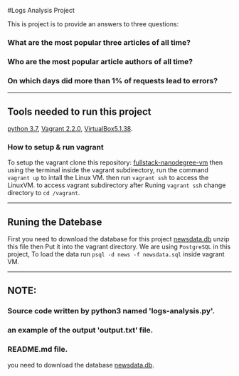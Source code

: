 #Logs Analysis Project

  This is project is to provide an answers to three questions:
### What are the most popular three articles of all time?
### Who are the most popular article authors of all time?
### On which days did more than 1% of requests lead to errors?

---
## Tools needed to run this project
  [python 3.7](https://www.python.org/downloads/), [Vagrant 2.2.0](https://www.vagrantup.com/), [VirtualBox5.1.38](https://www.virtualbox.org/).

### How to setup & run vagrant
  To setup the vagrant clone this repository: [fullstack-nanodegree-vm](https://github.com/udacity/fullstack-nanodegree-vm)
  then using the terminal inside the vagrant subdirectory, run the command `vagrant up` to intall the Linux VM.
  then run `vagrant ssh` to access the LinuxVM.
  to access vagrant subdirectory after Runing `vagrant ssh` change directory to `cd /vagrant`.

---
## Runing the Datebase
  First you need to download the database for this project [newsdata.db](https://d17h27t6h515a5.cloudfront.net/topher/2016/August/57b5f748_newsdata/newsdata.zip) unzip this file then Put it into the vagrant directory.
  We are using `PostgreSQL` in this project, To load the data run `psql -d news -f newsdata.sql` inside vagrant VM.


---
## **NOTE:**
### Source code written by python3 named 'logs-analysis.py'.
### an example of the output 'output.txt' file.
### README.md file.
you need to download the database [newsdata.db](https://d17h27t6h515a5.cloudfront.net/topher/2016/August/57b5f748_newsdata/newsdata.zip).
